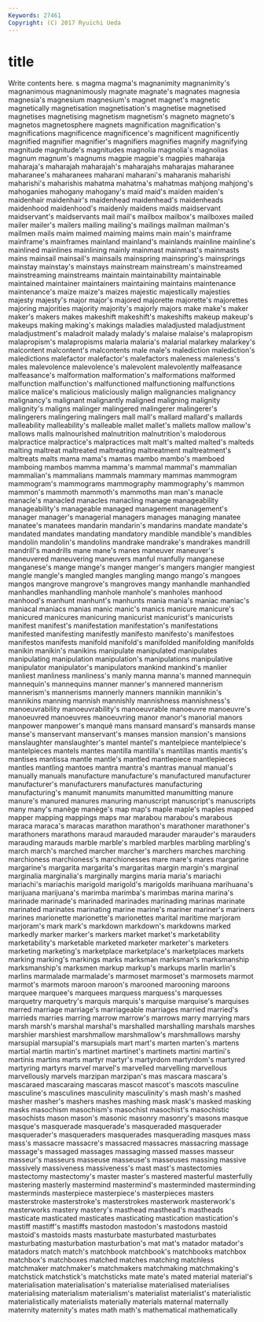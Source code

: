 ```yaml
---
Keywords: 27461 
Copyright: (C) 2017 Ryuichi Ueda
---
```


# title

Write contents here.
s
magma magma's magnanimity magnanimity's magnanimous magnanimously magnate magnate's magnates magnesia
magnesia's magnesium magnesium's magnet magnet's magnetic magnetically magnetisation magnetisation's magnetise
magnetised magnetises magnetising magnetism magnetism's magneto magneto's magnetos magnetosphere magnets
magnification magnification's magnifications magnificence magnificence's magnificent magnificently magnified magnifier magnifier's
magnifiers magnifies magnify magnifying magnitude magnitude's magnitudes magnolia magnolia's magnolias
magnum magnum's magnums magpie magpie's magpies maharaja maharaja's maharajah maharajah's
maharajahs maharajas maharanee maharanee's maharanees maharani maharani's maharanis maharishi maharishi's
maharishis mahatma mahatma's mahatmas mahjong mahjong's mahoganies mahogany mahogany's maid
maid's maiden maiden's maidenhair maidenhair's maidenhead maidenhead's maidenheads maidenhood maidenhood's
maidenly maidens maids maidservant maidservant's maidservants mail mail's mailbox mailbox's
mailboxes mailed mailer mailer's mailers mailing mailing's mailings mailman mailman's
mailmen mails maim maimed maiming maims main main's mainframe mainframe's
mainframes mainland mainland's mainlands mainline mainline's mainlined mainlines mainlining mainly
mainmast mainmast's mainmasts mains mainsail mainsail's mainsails mainspring mainspring's mainsprings
mainstay mainstay's mainstays mainstream mainstream's mainstreamed mainstreaming mainstreams maintain maintainability
maintainable maintained maintainer maintainers maintaining maintains maintenance maintenance's maize maize's
maizes majestic majestically majesties majesty majesty's major major's majored majorette
majorette's majorettes majoring majorities majority majority's majorly majors make make's
maker maker's makers makes makeshift makeshift's makeshifts makeup makeup's makeups
making making's makings maladies maladjusted maladjustment maladjustment's maladroit malady malady's
malaise malaise's malapropism malapropism's malapropisms malaria malaria's malarial malarkey malarkey's
malcontent malcontent's malcontents male male's malediction malediction's maledictions malefactor malefactor's
malefactors maleness maleness's males malevolence malevolence's malevolent malevolently malfeasance malfeasance's
malformation malformation's malformations malformed malfunction malfunction's malfunctioned malfunctioning malfunctions malice
malice's malicious maliciously malign malignancies malignancy malignancy's malignant malignantly maligned
maligning malignity malignity's maligns malinger malingered malingerer malingerer's malingerers malingering
malingers mall mall's mallard mallard's mallards malleability malleability's malleable mallet
mallet's mallets mallow mallow's mallows malls malnourished malnutrition malnutrition's malodorous
malpractice malpractice's malpractices malt malt's malted malted's malteds malting maltreat
maltreated maltreating maltreatment maltreatment's maltreats malts mama mama's mamas mambo
mambo's mamboed mamboing mambos mamma mamma's mammal mammal's mammalian mammalian's
mammalians mammals mammary mammas mammogram mammogram's mammograms mammography mammography's mammon
mammon's mammoth mammoth's mammoths man man's manacle manacle's manacled manacles
manacling manage manageability manageability's manageable managed management management's manager manager's
managerial managers manages managing manatee manatee's manatees mandarin mandarin's mandarins
mandate mandate's mandated mandates mandating mandatory mandible mandible's mandibles mandolin
mandolin's mandolins mandrake mandrake's mandrakes mandrill mandrill's mandrills mane mane's
manes maneuver maneuver's maneuvered maneuvering maneuvers manful manfully manganese manganese's
mange mange's manger manger's mangers mangier mangiest mangle mangle's mangled
mangles mangling mango mango's mangoes mangos mangrove mangrove's mangroves mangy
manhandle manhandled manhandles manhandling manhole manhole's manholes manhood manhood's manhunt
manhunt's manhunts mania mania's maniac maniac's maniacal maniacs manias manic
manic's manics manicure manicure's manicured manicures manicuring manicurist manicurist's manicurists
manifest manifest's manifestation manifestation's manifestations manifested manifesting manifestly manifesto manifesto's
manifestoes manifestos manifests manifold manifold's manifolded manifolding manifolds manikin manikin's
manikins manipulate manipulated manipulates manipulating manipulation manipulation's manipulations manipulative manipulator
manipulator's manipulators mankind mankind's manlier manliest manliness manliness's manly manna
manna's manned mannequin mannequin's mannequins manner manner's mannered mannerism mannerism's
mannerisms mannerly manners mannikin mannikin's mannikins manning mannish mannishly mannishness
mannishness's manoeuvrability manoeuvrability's manoeuvrable manoeuvre manoeuvre's manoeuvred manoeuvres manoeuvring manor
manor's manorial manors manpower manpower's manqué mans mansard mansard's mansards
manse manse's manservant manservant's manses mansion mansion's mansions manslaughter manslaughter's
mantel mantel's mantelpiece mantelpiece's mantelpieces mantels mantes mantilla mantilla's mantillas
mantis mantis's mantises mantissa mantle mantle's mantled mantlepiece mantlepieces mantles
mantling mantoes mantra mantra's mantras manual manual's manually manuals manufacture
manufacture's manufactured manufacturer manufacturer's manufacturers manufactures manufacturing manufacturing's manumit manumits
manumitted manumitting manure manure's manured manures manuring manuscript manuscript's manuscripts
many many's manège manège's map map's maple maple's maples mapped
mapper mapping mappings maps mar marabou marabou's marabous maraca maraca's
maracas marathon marathon's marathoner marathoner's marathoners marathons maraud marauded marauder
marauder's marauders marauding marauds marble marble's marbled marbles marbling marbling's
march march's marched marcher marcher's marchers marches marching marchioness marchioness's
marchionesses mare mare's mares margarine margarine's margarita margarita's margaritas margin
margin's marginal marginalia marginalia's marginally margins maria maria's mariachi mariachi's
mariachis marigold marigold's marigolds marihuana marihuana's marijuana marijuana's marimba marimba's
marimbas marina marina's marinade marinade's marinaded marinades marinading marinas marinate
marinated marinates marinating marine marine's mariner mariner's mariners marines marionette
marionette's marionettes marital maritime marjoram marjoram's mark mark's markdown markdown's
markdowns marked markedly marker marker's markers market market's marketability marketability's
marketable marketed marketer marketer's marketers marketing marketing's marketplace marketplace's marketplaces
markets marking marking's markings marks marksman marksman's marksmanship marksmanship's marksmen
markup markup's markups marlin marlin's marlins marmalade marmalade's marmoset marmoset's
marmosets marmot marmot's marmots maroon maroon's marooned marooning maroons marquee
marquee's marquees marquess marquess's marquesses marquetry marquetry's marquis marquis's marquise
marquise's marquises marred marriage marriage's marriageable marriages married married's marrieds
marries marring marrow marrow's marrows marry marrying mars marsh marsh's
marshal marshal's marshalled marshalling marshals marshes marshier marshiest marshmallow marshmallow's
marshmallows marshy marsupial marsupial's marsupials mart mart's marten marten's martens
martial martin martin's martinet martinet's martinets martini martini's martinis martins
marts martyr martyr's martyrdom martyrdom's martyred martyring martyrs marvel marvel's
marvelled marvelling marvellous marvellously marvels marzipan marzipan's mas mascara mascara's
mascaraed mascaraing mascaras mascot mascot's mascots masculine masculine's masculines masculinity
masculinity's mash mash's mashed masher masher's mashers mashes mashing mask
mask's masked masking masks masochism masochism's masochist masochist's masochistic masochists
mason mason's masonic masonry masonry's masons masque masque's masquerade masquerade's
masqueraded masquerader masquerader's masqueraders masquerades masquerading masques mass mass's massacre
massacre's massacred massacres massacring massage massage's massaged massages massaging massed
masses masseur masseur's masseurs masseuse masseuse's masseuses massing massive massively
massiveness massiveness's mast mast's mastectomies mastectomy mastectomy's master master's mastered
masterful masterfully mastering masterly mastermind mastermind's masterminded masterminding masterminds masterpiece
masterpiece's masterpieces masters masterstroke masterstroke's masterstrokes masterwork masterwork's masterworks mastery
mastery's masthead masthead's mastheads masticate masticated masticates masticating mastication mastication's
mastiff mastiff's mastiffs mastodon mastodon's mastodons mastoid mastoid's mastoids masts
masturbate masturbated masturbates masturbating masturbation masturbation's mat mat's matador matador's
matadors match match's matchbook matchbook's matchbooks matchbox matchbox's matchboxes matched
matches matching matchless matchmaker matchmaker's matchmakers matchmaking matchmaking's matchstick matchstick's
matchsticks mate mate's mated material material's materialisation materialisation's materialise materialised
materialises materialising materialism materialism's materialist materialist's materialistic materialistically materialists materially
materials maternal maternally maternity maternity's mates math math's mathematical mathematically
